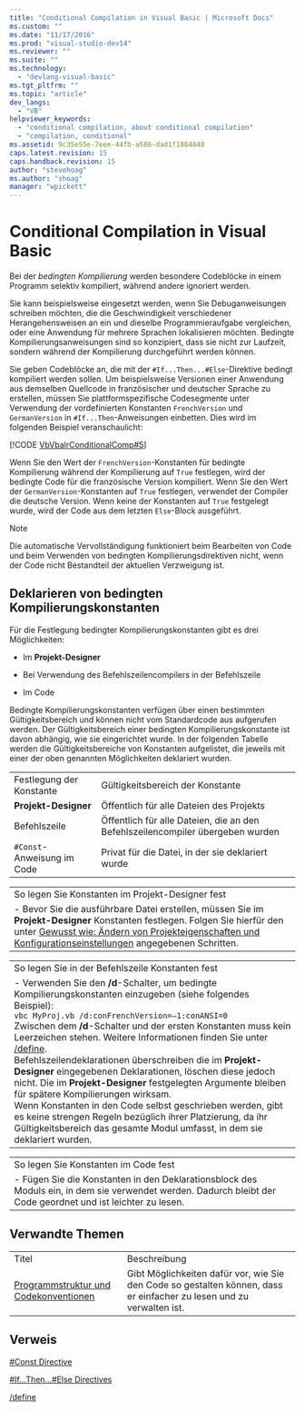 ```yaml
---
title: "Conditional Compilation in Visual Basic | Microsoft Docs"
ms.custom: ""
ms.date: "11/17/2016"
ms.prod: "visual-studio-dev14"
ms.reviewer: ""
ms.suite: ""
ms.technology: 
  - "devlang-visual-basic"
ms.tgt_pltfrm: ""
ms.topic: "article"
dev_langs: 
  - "VB"
helpviewer_keywords: 
  - "conditional compilation, about conditional compilation"
  - "compilation, conditional"
ms.assetid: 9c35e55e-7eee-44fb-a586-dad1f1884848
caps.latest.revision: 15
caps.handback.revision: 15
author: "stevehoag"
ms.author: "shoag"
manager: "wpickett"
---
```

# Conditional Compilation in Visual Basic
Bei der *bedingten Kompilierung* werden besondere Codeblöcke in einem Programm selektiv kompiliert, während andere ignoriert werden.  
  
 Sie kann beispielsweise eingesetzt werden, wenn Sie Debuganweisungen schreiben möchten, die die Geschwindigkeit verschiedener Herangehensweisen an ein und dieselbe Programmieraufgabe vergleichen, oder eine Anwendung für mehrere Sprachen lokalisieren möchten.  Bedingte Kompilierungsanweisungen sind so konzipiert, dass sie nicht zur Laufzeit, sondern während der Kompilierung durchgeführt werden können.  
  
 Sie geben Codeblöcke an, die mit der `#If...Then...#Else`\-Direktive bedingt kompiliert werden sollen.  Um beispielsweise Versionen einer Anwendung aus demselben Quellcode in französischer und deutscher Sprache zu erstellen, müssen Sie plattformspezifische Codesegmente unter Verwendung der vordefinierten Konstanten `FrenchVersion` und `GermanVersion` in `#If...Then`\-Anweisungen einbetten.  Dies wird im folgenden Beispiel veranschaulicht:  
  
 [!CODE [VbVbalrConditionalComp#5](../CodeSnippet/VS_Snippets_VBCSharp/VbVbalrConditionalComp#5)]  
  
 Wenn Sie den Wert der `FrenchVersion`\-Konstanten für bedingte Kompilierung während der Kompilierung auf `True` festlegen, wird der bedingte Code für die französische Version kompiliert.  Wenn Sie den Wert der `GermanVersion`\-Konstanten auf `True` festlegen, verwendet der Compiler die deutsche Version.  Wenn keine der Konstanten auf `True` festgelegt wurde, wird der Code aus dem letzten `Else`\-Block ausgeführt.  
  
> [!NOTE]
>  Die automatische Vervollständigung funktioniert beim Bearbeiten von Code und beim Verwenden von bedingten Kompilierungsdirektiven nicht, wenn der Code nicht Bestandteil der aktuellen Verzweigung ist.  
  
## Deklarieren von bedingten Kompilierungskonstanten  
 Für die Festlegung bedingter Kompilierungskonstanten gibt es drei Möglichkeiten:  
  
-   Im **Projekt\-Designer**  
  
-   Bei Verwendung des Befehlszeilencompilers in der Befehlszeile  
  
-   Im Code  
  
 Bedingte Kompilierungskonstanten verfügen über einen bestimmten Gültigkeitsbereich und können nicht vom Standardcode aus aufgerufen werden.  Der Gültigkeitsbereich einer bedingten Kompilierungskonstante ist davon abhängig, wie sie eingerichtet wurde.  In der folgenden Tabelle werden die Gültigkeitsbereiche von Konstanten aufgelistet, die jeweils mit einer der oben genannten Möglichkeiten deklariert wurden.  
  
|||  
|-|-|  
|Festlegung der Konstante|Gültigkeitsbereich der Konstante|  
|**Projekt\-Designer**|Öffentlich für alle Dateien des Projekts|  
|Befehlszeile|Öffentlich für alle Dateien, die an den Befehlszeilencompiler übergeben wurden|  
|`#Const`\-Anweisung im Code|Privat für die Datei, in der sie deklariert wurde|  
  
||  
|-|  
|So legen Sie Konstanten im Projekt\-Designer fest|  
|-   Bevor Sie die ausführbare Datei erstellen, müssen Sie im **Projekt\-Designer** Konstanten festlegen. Folgen Sie hierfür den unter [Gewusst wie: Ändern von Projekteigenschaften und Konfigurationseinstellungen](http://msdn.microsoft.com/de-de/e7184bc5-2f2b-4b4f-aa9a-3ecfcbc48b67) angegebenen Schritten.|  
  
||  
|-|  
|So legen Sie in der Befehlszeile Konstanten fest|  
|-   Verwenden Sie den **\/d**\-Schalter, um bedingte Kompilierungskonstanten einzugeben \(siehe folgendes Beispiel\):<br />     `vbc MyProj.vb /d:conFrenchVersion=–1:conANSI=0`<br />     Zwischen dem **\/d**\-Schalter und der ersten Konstanten muss kein Leerzeichen stehen.  Weitere Informationen finden Sie unter [\/define](../../../visual-basic/reference/command-line-compiler/define.md).<br />     Befehlszeilendeklarationen überschreiben die im **Projekt\-Designer** eingegebenen Deklarationen, löschen diese jedoch nicht.  Die im **Projekt\-Designer** festgelegten Argumente bleiben für spätere Kompilierungen wirksam.<br />     Wenn Konstanten in den Code selbst geschrieben werden, gibt es keine strengen Regeln bezüglich ihrer Platzierung, da ihr Gültigkeitsbereich das gesamte Modul umfasst, in dem sie deklariert wurden.|  
  
||  
|-|  
|So legen Sie Konstanten im Code fest|  
|-   Fügen Sie die Konstanten in den Deklarationsblock des Moduls ein, in dem sie verwendet werden.  Dadurch bleibt der Code geordnet und ist leichter zu lesen.|  
  
## Verwandte Themen  
  
|||  
|-|-|  
|Titel|Beschreibung|  
|[Programmstruktur und Codekonventionen](../../../visual-basic/programming-guide/program-structure/program-structure-and-code-conventions.md)|Gibt Möglichkeiten dafür vor, wie Sie den Code so gestalten können, dass er einfacher zu lesen und zu verwalten ist.|  
  
## Verweis  
 [\#Const Directive](../../../visual-basic/language-reference/directives/const-directive.md)  
  
 [\#If...Then...\#Else Directives](../../../visual-basic/language-reference/directives/if-then-else-directives.md)  
  
 [\/define](../../../visual-basic/reference/command-line-compiler/define.md)